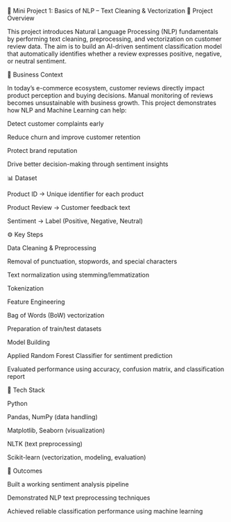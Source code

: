 📝 Mini Project 1: Basics of NLP – Text Cleaning & Vectorization
📌 Project Overview

This project introduces Natural Language Processing (NLP) fundamentals by performing text cleaning, preprocessing, and vectorization on customer review data. The aim is to build an AI-driven sentiment classification model that automatically identifies whether a review expresses positive, negative, or neutral sentiment.

💼 Business Context

In today’s e-commerce ecosystem, customer reviews directly impact product perception and buying decisions. Manual monitoring of reviews becomes unsustainable with business growth.
This project demonstrates how NLP and Machine Learning can help:

Detect customer complaints early

Reduce churn and improve customer retention

Protect brand reputation

Drive better decision-making through sentiment insights

📊 Dataset

Product ID → Unique identifier for each product

Product Review → Customer feedback text

Sentiment → Label (Positive, Negative, Neutral)

⚙️ Key Steps

Data Cleaning & Preprocessing

Removal of punctuation, stopwords, and special characters

Text normalization using stemming/lemmatization

Tokenization

Feature Engineering

Bag of Words (BoW) vectorization

Preparation of train/test datasets

Model Building

Applied Random Forest Classifier for sentiment prediction

Evaluated performance using accuracy, confusion matrix, and classification report

🚀 Tech Stack

Python

Pandas, NumPy (data handling)

Matplotlib, Seaborn (visualization)

NLTK (text preprocessing)

Scikit-learn (vectorization, modeling, evaluation)

📌 Outcomes

Built a working sentiment analysis pipeline

Demonstrated NLP text preprocessing techniques

Achieved reliable classification performance using machine learning
